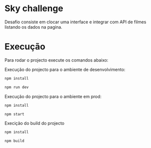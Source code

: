 # Sky challenge

Desafio consiste em clocar uma interface e integrar com API de filmes listando os dados na pagina.

# Execução

Para rodar o projecto execute os comandos abaixo:

Execução do projecto para o ambiente de desenvolvimento:

```bash
npm install

npm run dev
```

Execução do projecto para o ambiente em prod:

```bash
npm install

npm start
```

Execição do build do projecto

```bash
npm install

npm build
```